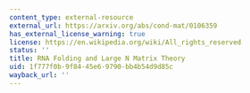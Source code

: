 ```yaml
---
content_type: external-resource
external_url: https://arxiv.org/abs/cond-mat/0106359
has_external_license_warning: true
license: https://en.wikipedia.org/wiki/All_rights_reserved
status: ''
title: RNA Folding and Large N Matrix Theory
uid: 1f777f0b-9f84-45e6-9790-bb4b54d9d85c
wayback_url: ''
---
```

